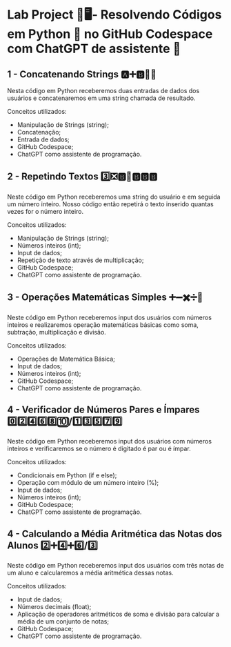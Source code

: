 # Lab Project 🧪🖥️- Resolvendo Códigos em Python 🐍 no GitHub Codespace com ChatGPT de assistente 🤖

## 1 - Concatenando Strings 🅰️➕🅱️🟰🆎

Nesta código em Python receberemos duas entradas de dados dos usuários e concatenaremos em uma string chamada de resultado.

Conceitos utilizados:
- Manipulação de Strings (string);
- Concatenação;
- Entrada de dados;
- GitHub Codespace;
- ChatGPT como assistente de programação.

## 2 - Repetindo Textos 3️⃣❎🅱️🟰🅱️🅱️🅱️ 

Neste código em Python receberemos uma string do usuário e em seguida um número inteiro. Nosso código então repetirá o texto inserido quantas vezes for o número inteiro.

Conceitos utilizados:
- Manipulação de Strings (string);
- Números inteiros (int);
- Input de dados; 
- Repetição de texto através de multiplicação;
- GitHub Codespace;
- ChatGPT como assistente de programação.


## 3 - Operações Matemáticas Simples ➕➖✖️➗🟰

Neste código em Python receberemos input dos usuários com números inteiros e realizaremos operação matemáticas básicas como soma, subtração, multiplicação e divisão.

Conceitos utilizados:
- Operações de Matemática Básica;
- Input de dados;
- Números inteiros (int);
- GitHub Codespace;
- ChatGPT como assistente de programação.


## 4 - Verificador de Números Pares e Ímpares 0️⃣2️⃣4️⃣6️⃣8️⃣🔟/1️⃣3️⃣5️⃣7️⃣9️⃣

Neste código em Python receberemos input dos usuários com números inteiros e verificaremos se o número é digitado é par ou é ímpar.

Conceitos utilizados:
- Condicionais em Python (if e else);
- Operação com módulo de um número inteiro (%);
- Input de dados;
- Números inteiros (int);
- GitHub Codespace;
- ChatGPT como assistente de programação.

## 4 - Calculando a Média Aritmética das Notas dos Alunos 2️⃣➕4️⃣➕6️⃣/3️⃣

Neste código em Python receberemos input dos usuários com três notas de um aluno e calcularemos a média aritmética dessas notas.

Conceitos utilizados:
- Input de dados;
- Números decimais (float);
- Aplicação de operadores aritméticos de soma e divisão para calcular a média de um conjunto de notas;
- GitHub Codespace;
- ChatGPT como assistente de programação.